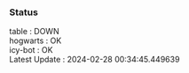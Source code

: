 ### Status


table : DOWN  
hogwarts : OK  
icy-bot : OK  
Latest Update : 2024-02-28 00:34:45.449639
